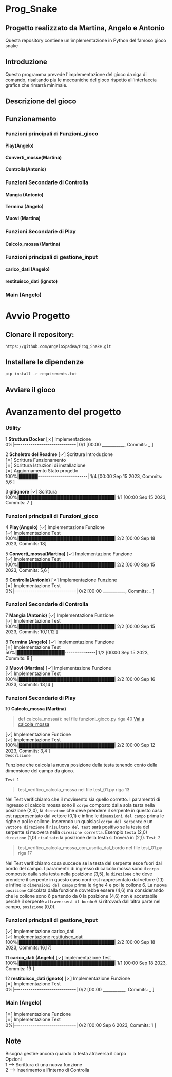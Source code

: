 # Prog_Snake
## Progetto realizzato da Martina, Angelo e Antonio

Questa repository contiene un'implementazione in Python del famoso gioco snake

## Introduzione

Questo programma prevede l'implementazione del gioco da riga di comando, risaltando piu le meccaniche del gioco rispetto all'interfaccia grafica che rimarrà minimale. 

## Descrizione del gioco

## Funzionamento

### Funzioni principali di Funzioni_gioco

#### Play(Angelo)

#### Converti_mosse(Martina)

#### Controlla(Antonio)

### Funzioni Secondarie di Controlla

#### Mangia (Antonio)

#### Termina (Angelo)

#### Muovi (Martina)

### Funzioni Secondarie di Play

#### Calcolo_mossa (Martina)

### Funzioni principali di gestione_input

#### carico_dati (Angelo)

#### restituisco_dati (ignoto)

### Main (Angelo)



# Avvio Progetto

## Clonare il repository: 
```
https://github.com/AngeloSpadea/Prog_Snake.git

```
## Installare le dipendenze
```
pip install -r requirements.txt

```

## Avviare il gioco

# Avanzamento del progetto 

### Utility

1 __Struttura Docker__
[✗] Implementazione<br> 
  0%|------------------------------| 0/1 [00:00 ___________, Commits: _ ]<br>

2 __Scheletro del Readme__
[✓] Scrittura Introduzione<br>
[✗] Scrittura Funzionamento<br>
[✗] Scrittura Istruzioni di installazione<br>
[✗] Aggiornamento Stato progetto<br>
100%|██████------------------------| 1/4 [00:00 Sep 15 2023, Commits: 5,6 ]<br>

3 __gitignore__
[✓] Scrittura<br>
100%|██████████████████████████████| 1/1 [00:00 Sep 15 2023, Commits: 7 ]<br>

### Funzioni principali di Funzioni_gioco

4 __Play(Angelo)__
[✓] Implementazione Funzione<br>
[✓] Implementazione Test<br>
100%|██████████████████████████████| 2/2 [00:00 Sep 18 2023, Commits: 18]<br>

5 __Converti_mossa(Martina)__
[✓] Implementazione Funzione<br>
[✓] Implementazione Test<br>
100%|██████████████████████████████| 2/2 [00:00 Sep 15 2023, Commits: 5,6 ]<br>

6 __Controlla(Antonio)__
[✗] Implementazione Funzione<br>
[✗] Implementazione Test<br>
  0%|------------------------------| 0/2 [00:00 ___________, Commits: _ ]<br>

### Funzioni Secondarie di Controlla

7 __Mangia (Antonio)__
[✓] Implementazione Funzione<br>
[✓] Implementazione Test<br>
100%|██████████████████████████████| 2/2 [00:00 Sep 15 2023, Commits: 10,11,12 ]<br>

8 __Termina (Angelo)__
[✓] Implementazione Funzione<br>
[✗] Implementazione Test<br>
 50%|███████████████---------------| 1/2 [00:00 Sep 15 2023, Commits: 8 ]<br>

9 __Muovi (Martina)__
[✓] Implementazione Funzione<br>
[✓] Implementazione Test<br>
100%|██████████████████████████████| 2/2 [00:00 Sep 16 2023, Commits: 13,14 ]<br>

### Funzioni Secondarie di Play

10 __Calcolo_mossa (Martina)__
> def calcola_mossa(): nel file funzioni_gioco.py riga 40
[Vai a calcola_mossa ](https://github.com/AngeloSpadea/Prog_Snake/blob/main/funzioni_gioco.py#L40)

[✓] Implementazione Funzione<br>
[✓] Implementazione Test<br>
100%|██████████████████████████████| 2/2 [00:00 Sep 12 2023, Commits: 3,4 ]<br>
`Descrizione`

Funzione che calcola la nuova posizione della testa tenendo conto della dimensione del campo da gioco.

`Test 1`
> test_verifico_calcola_mossa nel file test_01.py riga 13

Nel Test verifichiamo che il movimento sia quello corretto. I paramentri di ingresso di calcolo mossa sono il `corpo` composto dalla sola testa nella posizione (2,0), la `direzione` che deve prendere il serpente in questo caso est rappresentato dal vettore (0,1) e infine le `dimensioni del campo` prima le righe e poi le collone. Inserendo un qualsiasi `corpo del serpente` e un `vettore direzione` il `risultato del test` sarà positivo se la testa del serpente si muovera nella `direzione corretta`. Esempio `testa` (2,0) `direzione` (1,0) `risultato` la posizione della testa si troverà in (2,1).
`Test 2`
> test_verifico_calcola_mossa_con_uscita_dal_bordo nel file test_01.py riga 17

Nel Test verifichiamo cosa succede se la testa del serpente esce fuori dal bordo del campo. I paramentri di ingresso di calcolo mossa sono il `corpo` composto dalla sola testa nella posizione (3,5), la `direzione` che deve prendere il serpente in questo caso nord-est rappresentato dal vettore (1,1) e infine le `dimensioni del campo` prima le righe 4 e poi le collone 6. La nuova `posizione` calcolata dalla funzione dovrebbe essere (4,6) ma considerando che le collone sono 6 partendo da 0 la posizione (4,6) non è accettabile perchè il serpente `attraverserà il bordo` e si ritrovarà dall'altra parte nel campo, `posizione` (0,0).

### Funzioni principali di gestione_input
[✓] Implementazione carico_dati<br>
[✓] Implementazione restituisco_dati<br>
100%|██████████████████████████████| 2/2 [00:00 Sep 18 2023, Commits: 16,17]<br>

11 __carico_dati (Angelo)__
[✓] Implementazione Test<br>
100%|██████████████████████████████| 1/1 [00:00 Sep 18 2023, Commits: 19 ]<br>

12 __restituisco_dati (ignoto)__
[✗] Implementazione Funzione<br>
[✗] Implementazione Test<br>
  0%|------------------------------| 0/2 [00:00 ___________, Commits: _ ]<br>

### Main (Angelo)
[✗] Implementazione Funzione<br>
[✗] Implementazione Test<br>
  0%|------------------------------| 0/2 [00:00 Sep  6 2023, Commits: 1 ]<br>

## Note
Bisogna gestire ancora quando la testa atraversa il corpo<br>
Opzioni<br> 
    1 --> Scrittura di una nuova funzione<br>
    2 --> Inserimento all'interno di Controlla<br>